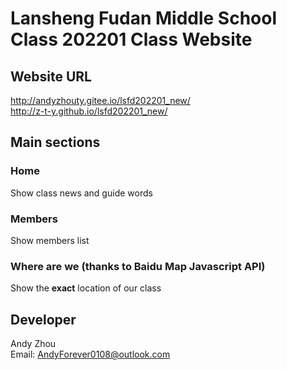 # Lansheng Fudan Middle School Class 202201 Class Website
## Website URL
http://andyzhouty.gitee.io/lsfd202201_new/<br>
http://z-t-y.github.io/lsfd202201_new/

## Main sections
### Home
Show class news and guide words

### Members
Show members list

### Where are we (thanks to Baidu Map Javascript API)
Show the <strong>exact</strong> location of our class

## Developer
Andy Zhou<br>
Email: AndyForever0108@outlook.com

